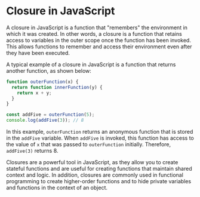 # Closure in JavaScript

A closure in JavaScript is a function that "remembers" the environment in which it was created. In other words, a closure is a function that retains access to variables in the outer scope once the function has been invoked. This allows functions to remember and access their environment even after they have been executed.

A typical example of a closure in JavaScript is a function that returns another function, as shown below:

```javascript
function outerFunction(x) {
  return function innerFunction(y) {
    return x + y;
  }
}

const addFive = outerFunction(5);
console.log(addFive(3)); // 8

```
In this example, `outerFunction` returns an anonymous function that is stored in the `addFive` variable. When `addFive` is invoked, this function has access to the value of `x` that was passed to `outerFunction` initially. Therefore, `addFive(3)` returns 8.

Closures are a powerful tool in JavaScript, as they allow you to create stateful functions and are useful for creating functions that maintain shared context and logic. In addition, closures are commonly used in functional programming to create higher-order functions and to hide private variables and functions in the context of an object.